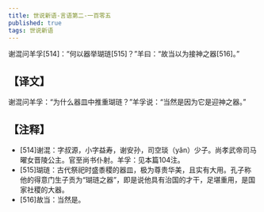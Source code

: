```yaml
---
title: 世说新语-言语第二-一百零五
published: true
tags: 世说新语
---
```


谢混问羊孚[514]：“何以器举瑚琏[515]？”羊曰：“故当以为接神之器[516]。”

## 【译文】

谢混问羊孚：“为什么器皿中推重瑚琏？”羊孚说：“当然是因为它是迎神之器。”

## 【注释】

- [514]谢混：字叔源，小字益寿，谢安孙，司空琰（yǎn）少子。尚孝武帝司马曜女晋陵公主。官至尚书仆射。羊孚：见本篇104注。
- [515]瑚琏：古代祭祀时盛黍稷的器皿，极为尊贵华美，且实有大用。孔子称他的得意门生子贡为“瑚琏之器”，即是说他具有治国的才干，足堪重用，是国家社稷的大器。
- [516]故当：当然是。

